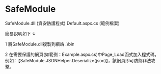 # SafeModule
SafeModule.dll (資安防護程式)
Default.aspx.cs (範例檔案)


簡易說明如下 ↓

1	將SafeModule.dll複製到網站 .\bin

2	在需要保護的網頁(如範例：Example.aspx.cs)中Page_Load函式加入程式碼，例如：【SafeModule.JSONHelper.Deserialize<Machine>(json)】，該網頁即可防禦非法攻擊。

  

